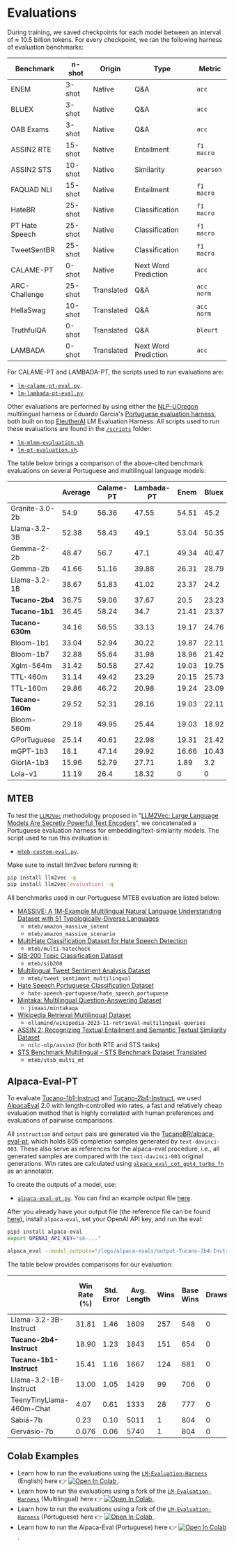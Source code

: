 # Evaluations

During training, we saved checkpoints for each model between an interval of $\approx$ 10.5 billion tokens. For every checkpoint, we ran the following harness of evaluation benchmarks:

| **Benchmark**  | **n-shot** | **Origin** | **Type**             | **Metric** |
| -------------- | ---------- | ---------- | -------------------- | ---------- |
| ENEM           | 3-shot     | Native     | Q&A                  | `acc`      |
| BLUEX          | 3-shot     | Native     | Q&A                  | `acc`      |
| OAB Exams      | 3-shot     | Native     | Q&A                  | `acc`      |
| ASSIN2 RTE     | 15-shot    | Native     | Entailment           | `f1 macro` |
| ASSIN2 STS     | 10-shot    | Native     | Similarity           | `pearson`  |
| FAQUAD NLI     | 15-shot    | Native     | Entailment           | `f1 macro` |
| HateBR         | 25-shot    | Native     | Classification       | `f1 macro` |
| PT Hate Speech | 25-shot    | Native     | Classification       | `f1 macro` |
| TweetSentBR    | 25-shot    | Native     | Classification       | `f1 macro` |
| CALAME-PT      | 0-shot     | Native     | Next Word Prediction | `acc`      |
| ARC-Challenge  | 25-shot    | Translated | Q&A                  | `acc norm` |
| HellaSwag      | 10-shot    | Translated | Q&A                  | `acc norm` |
| TruthfulQA     | 0-shot     | Translated | Q&A                  | `bleurt`   |
| LAMBADA        | 0-shot     | Translated | Next Word Prediction | `acc`      |

For CALAME-PT and LAMBADA-PT, the scripts used to run evaluations are:

- [`lm-calame-pt-eval.py`](./lm-calame-pt-eval.py).
- [`lm-lambada-pt-eval.py`](./lm-lambada-pt-eval.py).

Other evaluations are performed by using either the [NLP-UOregon](https://github.com/nlp-uoregon) multilingual harness or Eduardo Garcia's [Portuguese evaluation harness](https://github.com/eduagarcia/lm-evaluation-harness-pt), both built on top [EleutherAI](https://www.eleuther.ai/) LM Evaluation Harness. All scripts used to run these evaluations are found in the [`/scripts`](../scripts/) folder:

- [`lm-mlmm-evaluation.sh`](../scripts/lm-mlmm-evaluation.sh).
- [`lm-pt-evaluation.sh`](../scripts/lm-pt-evaluation.sh).

The table below brings a comparison of the above-cited benchmark evaluations on several Portuguese and multilingual language models:

|                 | Average | Calame-PT | Lambada-PT | Enem  | Bluex | OAB Exams | Assin2 RTE | Assin2 STS | FAQUAD-NLI | HateBR | HateSpeech-PT | TweetBR | ARC-PT | HellaSwag-PT | TruthfulQA-PT |
| --------------- | ------- | --------- | ---------- | ----- | ----- | --------- | ---------- | ---------- | ---------- | ------ | ------------- | ------- | ------ | ------------ | ------------- |
| Granite-3.0-2b  | 54.9    | 56.36     | 47.55      | 54.51 | 45.2  | 40.46     | 83.72      | 60.46      | 43.97      | 55.81  | 68.12         | 67.6    | 42.56  | 60.05        | 42.23         |
| Llama-3.2-3B    | 52.38   | 58.43     | 49.1       | 53.04 | 50.35 | 39.45     | 83.64      | 33.19      | 43.97      | 74.58  | 41.99         | 61.43   | 43.25  | 57.2         | 43.64         |
| Gemma-2-2b      | 48.47   | 56.7      | 47.1       | 49.34 | 40.47 | 35.54     | 76.17      | 36.04      | 44.71      | 65.08  | 58.31         | 66.75   | 24.19  | 28.85        | 49.38         |
| Gemma-2b        | 41.66   | 51.16     | 39.88      | 26.31 | 28.79 | 28.29     | 64.8       | 20.69      | 44.07      | 77.69  | 36.05         | 53.07   | 37.95  | 32.53        | 41.96         |
| Llama-3.2-1B    | 38.67   | 51.83     | 41.02      | 23.37 | 24.2  | 25.88     | 50.77      | 19.48      | 43.97      | 59.43  | 38.57         | 42.34   | 33.5   | 45.44        | 41.63         |
| **Tucano-2b4**  | 36.75   | 59.06     | 37.67      | 20.5  | 23.23 | 25.47     | 56.27      | 1.93       | 43.97      | 29.49  | 41.98         | 58      | 30.43  | 47.17        | 39.3          |
| **Tucano-1b1**  | 36.45   | 58.24     | 34.7       | 21.41 | 23.37 | 25.97     | 60.82      | 24.63      | 43.97      | 29     | 41.19         | 32.18   | 30.43  | 42.84        | 41.59         |
| **Tucano-630m** | 34.16   | 56.55     | 33.13      | 19.17 | 24.76 | 25.28     | 57.79      | 1.99       | 43.97      | 53.73  | 30.01         | 20.73   | 28.89  | 39.41        | 42.76         |
| Bloom-1b1       | 33.04   | 52.94     | 30.22      | 19.87 | 22.11 | 24.74     | 54.32      | 14.64      | 43.97      | 38.45  | 35.64         | 15.07   | 29.83  | 39.74        | 41.04         |
| Bloom-1b7       | 32.88   | 55.64     | 31.98      | 18.96 | 21.42 | 23.05     | 53.6       | 4.81       | 43.97      | 34.89  | 41.23         | 15.07   | 30.34  | 43.52        | 41.86         |
| Xglm-564m       | 31.42   | 50.58     | 27.42      | 19.03 | 19.75 | 23.55     | 49.9       | 23.35      | 43.97      | 33.99  | 24.9          | 20.73   | 25.56  | 34.64        | 42.53         |
| TTL-460m        | 31.14   | 49.42     | 23.29      | 20.15 | 25.73 | 27.02     | 53.61      | 13         | 46.41      | 33.59  | 22.99         | 17.28   | 29.4   | 33           | 41.1          |
| TTL-160m        | 29.86   | 46.72     | 20.98      | 19.24 | 23.09 | 22.37     | 53.97      | 0.24       | 43.97      | 36.92  | 42.63         | 11.39   | 26.15  | 29.29        | 41.12         |
| **Tucano-160m** | 29.52   | 52.31     | 28.16      | 19.03 | 22.11 | 25.1      | 33.51      | 11.02      | 43.97      | 36.56  | 22.99         | 16.86   | 27.01  | 33.07        | 41.53         |
| Bloom-560m      | 29.19   | 49.95     | 25.44      | 19.03 | 18.92 | 23.05     | 33.33      | 8.48       | 43.97      | 37.07  | 24.29         | 20.74   | 24.74  | 37.15        | 42.44         |
| GPorTuguese     | 25.14   | 40.61     | 22.98      | 19.31 | 21.42 | 3.14      | 33.59      | 3.44       | 43.97      | 33.33  | 22.99         | 13.62   | 22.48  | 29.62        | 41.44         |
| mGPT-1b3        | 18.1    | 47.14     | 29.92      | 16.66 | 10.43 | 8.56      | 0          | 0.58       | 0          | 10.79  | 28.12         | 11.36   | 23.81  | 26.37        | 39.62         |
| GlórIA-1b3      | 15.96   | 52.79     | 27.71      | 1.89  | 3.2   | 5.19      | 0          | 2.32       | 0.26       | 0.28   | 23.52         | 0.19    | 26.67  | 37.04        | 42.44         |
| Lola-v1         | 11.19   | 26.4      | 18.32      | 0     | 0     | 0         | 0          | 0          | 0          | 0      | 0             | 0.43    | 30.42  | 45.61        | 35.54         |

## MTEB

To test the [`LLM2Vec`](https://github.com/McGill-NLP/llm2vec) methodology proposed in "[LLM2Vec: Large Language Models Are Secretly Powerful Text Encoders](https://mcgill-nlp.github.io/llm2vec/)", we concatenated a Portuguese evaluation harness for embedding/text-similarity models. The script used to run this evaluation is:

- [`mteb-custom-eval.py`](./mteb-custom-eval.py).

Make sure to install llm2vec before running it:

```bash
pip install llm2vec -q
pip install llm2vec[evaluation] -q
```

All benchmarks used in our Portuguese MTEB evaluation are listed below:

- [MASSIVE: A 1M-Example Multilingual Natural Language Understanding Dataset with 51 Typologically-Diverse Languages](https://arxiv.org/abs/2204.08582)
  - `mteb/amazon_massive_intent`
  - `mteb/amazon_massive_scenario`
- [MultiHate Classification Dataset for Hate Speech Detection](https://aclanthology.org/2022.woah-1.15/)
  - `mteb/multi-hatecheck`
- [SIB-200 Topic Classification Dataset](https://arxiv.org/abs/2309.07445)
  - `mteb/sib200`
- [Multilingual Tweet Sentiment Analysis Dataset](https://aclanthology.org/2022.lrec-1.27)
  - `mteb/tweet_sentiment_multilingual`
- [Hate Speech Portuguese Classification Dataset](https://aclanthology.org/W19-3510)
  - `hate-speech-portuguese/hate_speech_portuguese`
- [Mintaka: Multilingual Question-Answering Dataset](https://aclanthology.org/2022.coling-1.138)
  - `jinaai/mintakaqa`
- [Wikipedia Retrieval Multilingual Dataset](https://huggingface.co/datasets/ellamind/wikipedia-2023-11-retrieval-multilingual-queries)
  - `ellamind/wikipedia-2023-11-retrieval-multilingual-queries`
- [ASSIN 2: Recognizing Textual Entailment and Semantic Textual Similarity Dataset](https://link.springer.com/chapter/10.1007/978-3-030-41505-1_39)
  - `nilc-nlp/assin2` (for both RTE and STS tasks)
- [STS Benchmark Multilingual - STS Benchmark Dataset Translated](https://github.com/PhilipMay/stsb-multi-mt/)
  - `mteb/stsb_multi_mt`

## Alpaca-Eval-PT

To evaluate [Tucano-1b1-Instruct](https://huggingface.co/TucanoBR/Tucano-1b1-Instruct) and [Tucano-2b4-Instruct](https://huggingface.co/TucanoBR/Tucano-2b4-Instruct), we used [AlpacaEval](https://github.com/tatsu-lab/alpaca_eval) 2.0 with length-controlled win rates, a fast and relatively cheap evaluation method that is highly correlated with human preferences and evaluations of pairwise comparisons.

All `instruction` and `output` pais are generated via the [TucanoBR/alpaca-eval-pt](https://huggingface.co/datasets/TucanoBR/alpaca-eval-pt), which holds 805 completion samples generated by `text-davinci-003`. These also serve as references for the alpaca-eval procedure, i.e., all generated samples are compared with the `text-davinci-003` original generations. Win rates are calculated using [`alpaca_eval_cot_gpt4_turbo_fn`](https://github.com/tatsu-lab/alpaca_eval?tab=readme-ov-file#evaluators) as an annotator.

To create the outputs of a model, use:

- [`alpaca-eval-pt.py`](./alpaca-eval-pt.py). You can find an example output file [here](../logs/alpaca-evals/output-Tucano-2b4-Instruct.json).

After you already have your output file (the reference file can be found [here](../logs/alpaca-evals/references.json)), install `alpaca-eval`, set your OpenAI API key, and run the eval:

```bash
pip3 install alpaca-eval
export OPENAI_API_KEY="sk-..."

alpaca_eval --model_outputs="/logs/alpaca-evals/output-Tucano-2b4-Instruct.json" --reference_outputs="/logs/alpaca-evals/reference.json" --output_path="path/to/folder"
```

The table below provides comparisons for our evaluation:

|                          | Win Rate (%) | Std. Error | Avg. Length | Wins | Base Wins | Draws | Total Matches | Discrete Win Rate (%) | Length-Controlled Win Rate (%) | LC Std. Error |
| ------------------------ | ------------ | ---------- | ----------- | ---- | --------- | ----- | ------------- | --------------------- | ------------------------------ | ------------- |
| Llama-3.2-3B-Instruct    | 31.81        | 1.46       | 1609        | 257  | 548       | 0     | 805           | 31.92                 | 21.06                          | 0.075         |
| **Tucano-2b4-Instruct**  | 18.90        | 1.23       | 1843        | 151  | 654       | 0     | 805           | 18.75                 | 13.00                          | 0.071         |
| **Tucano-1b1-Instruct**  | 15.41        | 1.16       | 1667        | 124  | 681       | 0     | 805           | 15.40                 | 8.80                           | 0.083         |
| Llama-3.2-1B-Instruct    | 13.00        | 1.05       | 1429        | 99   | 706       | 0     | 805           | 12.29                 | 7.15                           | 0.057         |
| TeenyTinyLlama-460m-Chat | 4.07         | 0.61       | 1333        | 28   | 777       | 0     | 805           | 3.47                  | 2.84                           | 0.059         |
| Sabiá-7b                 | 0.23         | 0.10       | 5011        | 1    | 804       | 0     | 805           | 0.12                  | 0.076                          | 0.0043        |
| Gervásio-7b              | 0.076        | 0.06       | 5740        | 1    | 804       | 0     | 805           | 0.12                  | 0.026                          | 0.0016        |

## Colab Examples

- Learn how to run the evaluations using the [`LM-Evaluation-Harness`](https://github.com/EleutherAI/lm-evaluation-harness) (English) here 👉 <a href="https://colab.research.google.com/drive/1FvcrJRyc1fv8jS-g-OkT_tsBrKe3DfCX" target="_blank"> <img src="https://colab.research.google.com/assets/colab-badge.svg" alt="Open In Colab"> </a>.
- Learn how to run the evaluations using a fork of the [`LM-Evaluation-Harness`](https://github.com/EleutherAI/lm-evaluation-harness) (Multilingual) here 👉 <a href="https://colab.research.google.com/drive/1mspcStRItqKzLZ39PG-ztKJXCqSvlEKt" target="_blank"> <img src="https://colab.research.google.com/assets/colab-badge.svg" alt="Open In Colab"> </a>.
- Learn how to run the evaluations using a fork of the [`LM-Evaluation-Harness`](https://github.com/EleutherAI/lm-evaluation-harness) (Portuguese) here 👉 <a href="https://colab.research.google.com/drive/1m6Oqey4P9ShYTO62yRq7wrM_eEsvFJ9D" target="_blank"> <img src="https://colab.research.google.com/assets/colab-badge.svg" alt="Open In Colab"> </a>.
- Learn how to run the Alpaca-Eval (Portuguese) here 👉 <a href="https://colab.research.google.com/drive/1jUszJNk7ik0CTUZD_dzxvnN_YsoxcPky" target="_blank"> <img src="https://colab.research.google.com/assets/colab-badge.svg" alt="Open In Colab"> </a>.
